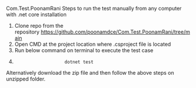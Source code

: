 Com.Test.PoonamRani
Steps to run the test manually from any computer with .net core installation
1. Clone repo from the repository https://github.com/poonamdce/Com.Test.PoonamRani/tree/main
2. Open CMD at the project location where .csproject file is located 
3. Run below command on terminal to execute the test case         
4.                        dotnet test             



Alternatively download the zip file and then follow the above steps on unzipped folder.
